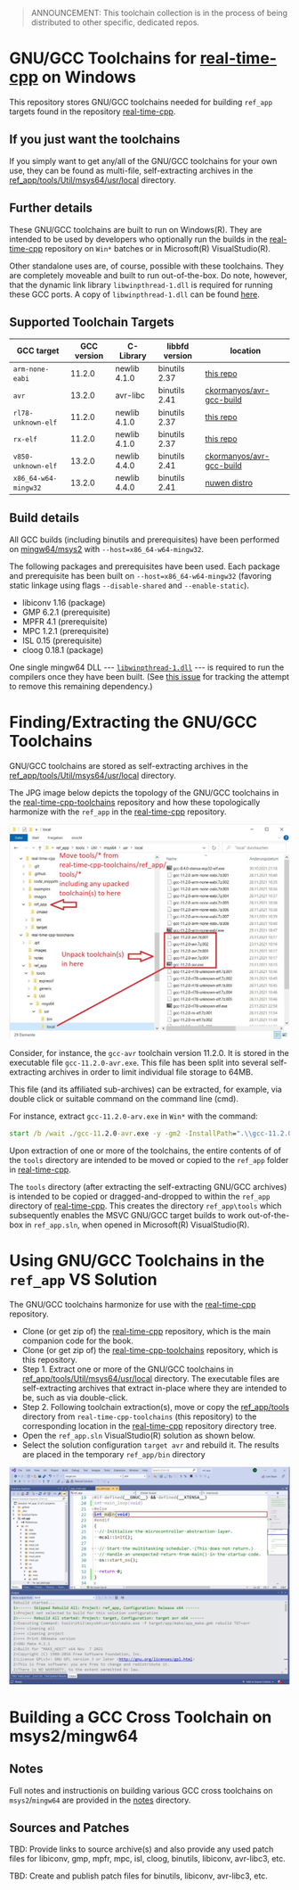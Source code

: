 >ANNOUNCEMENT: This toolchain collection is in the process of being distributed to other specific, dedicated repos.

# GNU/GCC Toolchains for [real-time-cpp](https://github.com/ckormanyos/real-time-cpp) on Windows

This repository stores GNU/GCC toolchains needed
for building `ref_app` targets found in the repository
[real-time-cpp](https://github.com/ckormanyos/real-time-cpp).

## If you just want the toolchains

If you simply want to get any/all of the GNU/GCC toolchains for your own use, they can be found as multi-file, self-extracting archives in the [ref_app/tools/Util/msys64/usr/local](./ref_app/tools/Util/msys64/usr/local) directory.

## Further details

These GNU/GCC toolchains are built to run on Windows(R).
They are intended to be used by developers who optionally
run the builds in the
[real-time-cpp](https://github.com/ckormanyos/real-time-cpp)
repository on `Win*` batches or in Microsoft(R) VisualStudio(R).

Other standalone uses are, of course, possible with these toolchains.
They are completely moveable and built to run out-of-the-box.
Do note, however, that the dynamic link library `libwinpthread-1.dll`
is required for running these GCC ports.
A copy of `libwinpthread-1.dll` can be found
[here](https://github.com/ckormanyos/real-time-cpp-toolchains/tree/master/ref_app).

## Supported Toolchain Targets

| GCC target             | GCC version   | C-Library     | libbfd version  | location              |
| ---------------------- | ------------- | ------------- | --------------- | --------------------- |
| `arm-none-eabi`        | 11.2.0        | newlib 4.1.0  | binutils 2.37   | [this repo](./ref_app/tools/Util/msys64/usr/local)                        |
| `avr`                  | 13.2.0        | avr-libc      | binutils 2.41   | [ckormanyos/avr-gcc-build](https://github.com/ckormanyos/avr-gcc-build)   |
| `rl78-unknown-elf`     | 11.2.0        | newlib 4.1.0  | binutils 2.37   | [this repo](./ref_app/tools/Util/msys64/usr/local)                        |
| `rx-elf`               | 11.2.0        | newlib 4.1.0  | binutils 2.37   | [this repo](./ref_app/tools/Util/msys64/usr/local)                        |
| `v850-unknown-elf`     | 13.2.0        | newlib 4.4.0  | binutils 2.41   | [ckormanyos/avr-gcc-build](https://github.com/ckormanyos/avr-gcc-build)   |
| `x86_64-w64-mingw32`   | 13.2.0        | newlib 4.4.0  | binutils 2.41   | [nuwen distro](https://nuwen.net/mingw.html) |

## Build details

All GCC builds (including binutils and prerequisites) have been performed
on [mingw64/msys2](https://www.msys2.org) with `--host=x86_64-w64-mingw32`.

The following packages and prerequisites have been used.
Each package and prerequisite has been built on `--host=x86_64-w64-mingw32`
(favoring static linkage using flags `--disable-shared` and `--enable-static`).
  - libiconv 1.16 (package)
  - GMP 6.2.1 (prerequisite)
  - MPFR 4.1 (prerequisite)
  - MPC 1.2.1 (prerequisite)
  - ISL 0.15 (prerequisite)
  - cloog 0.18.1 (package)

One single mingw64 DLL --- [`libwinpthread-1.dll`](https://github.com/ckormanyos/real-time-cpp-toolchains/tree/master/ref_app) ---
is required to run the compilers once they have been built.
(See [this issue](https://github.com/ckormanyos/real-time-cpp-toolchains/issues/2)
for tracking the attempt to remove this remaining dependency.)

# Finding/Extracting the GNU/GCC Toolchains

GNU/GCC toolchains are stored as self-extracting archives in the
[ref_app/tools/Util/msys64/usr/local](./ref_app/tools/Util/msys64/usr/local)
directory.

The JPG image below
depicts the topology of the GNU/GCC toolchains in the
[real-time-cpp-toolchains](https://github.com/ckormanyos/real-time-cpp-toolchains)
repository and how these topologically harmonize with the `ref_app`
in the [real-time-cpp](https://github.com/ckormanyos/real-time-cpp) repository.

![JPG image](./images/real-time-cpp-toolchains.jpg)

Consider, for instance, the `gcc-avr` toolchain version 11.2.0.
It is stored in the executable file `gcc-11.2.0-avr.exe`.
This file has been split into several self-extracting
archives in order to limit individual file storage to 64MB.

This file (and its affiliated sub-archives) can be extracted,
for example, via double click or suitable command
on the command line (cmd).

For instance, extract `gcc-11.2.0-arv.exe` in `Win*` with the command:

```cmd
start /b /wait ./gcc-11.2.0-avr.exe -y -gm2 -InstallPath=".\\gcc-11.2.0-avr"
```

Upon extraction of one or more of the toolchains,
the entire contents of of the `tools` directory are intended
to be moved or copied to the `ref_app` folder in
[real-time-cpp](https://github.com/ckormanyos/real-time-cpp).

The `tools` directory (after extracting the self-extracting GNU/GCC archives)
is intended to be copied or dragged-and-dropped to within the `ref_app`
directory of [real-time-cpp](https://github.com/ckormanyos/real-time-cpp).
This creates the directory `ref_app\tools` which subsequently
enables the MSVC GNU/GCC target builds to work out-of-the-box in `ref_app.sln`,
when opened in Microsoft(R) VisualStudio(R).

# Using GNU/GCC Toolchains in the `ref_app` VS Solution

The GNU/GCC toolchains harmonize for use with the [real-time-cpp](https://github.com/ckormanyos/real-time-cpp) repository.
  - Clone (or get zip of) the [real-time-cpp](https://github.com/ckormanyos/real-time-cpp) repository, which is the main companion code for the book.
  - Clone (or get zip of) the [real-time-cpp-toolchains](https://github.com/ckormanyos/real-time-cpp-toolchains) repository, which is this repository.
  - Step 1. Extract one or more of the GNU/GCC toolchains in [ref_app/tools/Util/msys64/usr/local](./ref_app/tools/Util/msys64/usr/local) directory. The executable files are self-extracting archives that extract in-place where they are intended to be, such as via double-click.
  - Step 2. Following toolchain extraction(s), move or copy the [ref_app/tools](./ref_app/tools) directory from `real-time-cpp-toolchains` (this repository) to the corresponding location in the [real-time-cpp](https://github.com/ckormanyos/real-time-cpp) repository directory tree.
  - Open the `ref_app.sln` VisualStudio(R) solution as shown below.
  - Select the solution configuration `target avr` and rebuild it. The results are placed in the temporary `ref_app/bin` directory

![](./images/real-time-cpp-target-avr-build.jpg)

# Building a GCC Cross Toolchain on msys2/mingw64

## Notes

Full notes and instructionis on building various GCC cross toolchains
on `msys2`/`mingw64` are provided in the [notes](./notes) directory.

## Sources and Patches

TBD: Provide links to source archive(s)
and also provide any used patch files for
libiconv, gmp, mpfr, mpc, isl, cloog, binutils, libiconv, avr-libc3, etc.

TBD: Create and publish patch files for binutils, libiconv, avr-libc3, etc.
